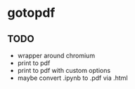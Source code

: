 # gotopdf


## TODO

  * wrapper around chromium
  * print to pdf 
  * print to pdf with custom options
  * maybe convert .ipynb to .pdf via .html
